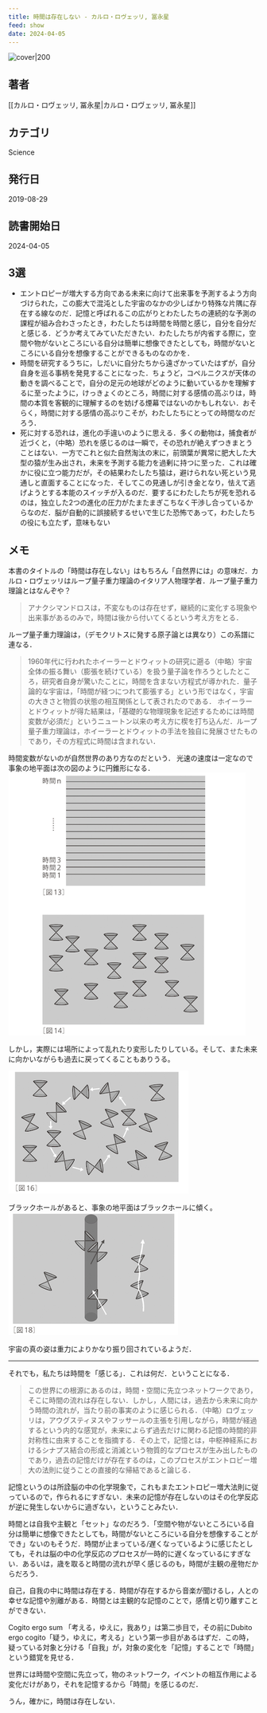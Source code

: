 ```yaml
---
title: 時間は存在しない - カルロ・ロヴェッリ, 冨永星
feed: show
date: 2024-04-05
---
```

![cover|200](http://books.google.com/books/content?id=VR77DwAAQBAJ&printsec=frontcover&img=1&zoom=1&edge=curl&source=gbs_api)
## 著者
[[カルロ・ロヴェッリ, 冨永星|カルロ・ロヴェッリ, 冨永星]]
## カテゴリ
Science
## 発行日
2019-08-29
## 読書開始日
2024-04-05

## 3選
 - エントロピーが増大する方向である未来に向けて出来事を予測するよう方向づけられた，この膨大で混沌とした宇宙のなかの少しばかり特殊な片隅に存在する線なのだ．記憶と呼ばれるこの広がりとわたしたちの連続的な予測の課程が組み合わさったとき，わたしたちは時間を時間と感じ，自分を自分だと感じる．どうか考えてみていただきたい．わたしたちが内省する際に，空間や物がないところにいる自分は簡単に想像できたとしても，時間がないところにいる自分を想像することができるものなのかを．
 - 時間を研究するうちに，しだいに自分たちから遠ざかっていたはずが，自分自身を巡る事柄を発見することになった．ちょうど，コペルニクスが天体の動きを調べることで，自分の足元の地球がどのように動いているかを理解するに至ったように，けっきょくのところ，時間に対する感情の高ぶりは，時間の本質を客観的に理解するのを妨げる煙幕ではないのかもしれない．おそらく，時間に対する感情の高ぶりこそが，わたしたちにとっての時間なのだろう．
 - 死に対する恐れは，進化の手違いのように思える．多くの動物は，捕食者が近づくと，（中略）恐れを感じるのは一瞬で，その恐れが絶えずつきまとうことはない．一方でこれと似た自然淘汰の末に，前頭葉が異常に肥大した大型の猿が生み出され，未来を予測する能力を過剰に持つに至った．これは確かに役に立つ能力だが，その結果わたしたち猿は，避けられない死という見通しと直面することになった．そしてこの見通しが引き金となり，怯えて逃げようとする本能のスイッチが入るのだ．要するにわたしたちが死を恐れるのは，独立した2つの進化の圧力がたまたまぎこちなく干渉し合っているからなのだ．脳が自動的に誤接続するせいで生じた恐怖であって，わたしたちの役にも立たず，意味もない
## メモ
本書のタイトルの「時間は存在しない」はもちろん「自然界には」の意味だ．カルロ・ロヴェッリはループ量子重力理論のイタリア人物理学者．ループ量子重力理論とはなんぞや？

> アナクシマンドロスは，不変なものは存在せず，継続的に変化する現象や出来事があるのみで，時間は後から付いてくるという考え方をとる．

ループ量子重力理論は，（デモクリトスに発する原子論とは異なり）この系譜に連なる．

> 1960年代に行われたホイーラーとドウィットの研究に遡る（中略）宇宙全体の振る舞い（膨張を続けている）を扱う量子論を作ろうとしたところ，研究者自身が驚いたことに，時間を含まない方程式が導かれた．量子論的な宇宙は，「時間が経つにつれて膨張する」という形ではなく，宇宙の大きさと物質の状態の相互関係として表されたのである．
> ホイーラーとドウィットが得た結果は，「基礎的な物理現象を記述するためには時間変数が必須だ」というニュートン以来の考え方に楔を打ち込んだ．ループ量子重力理論は，ホイーラーとドウィットの手法を独自に発展させたものであり，その方程式に時間は含まれない．

時間変数がないのが自然世界のあり方なのだという． 
光速の速度は一定なので事象の地平面は次の図のように円錐形になる．
![Pasted Image 20240404212252.png](../../assets/img/Public/Pasted%20image%2020240405154534.png)

しかし，実際には場所によって乱れたり変形したりしている。そして、また未来に向かいながらも過去に戻ってくることもありうる。 

![/assets/img/Public/Pasted%20image%2020240405154717.png](../../assets/img/Public/Pasted%20image%2020240405154717.png)

ブラックホールがあると、事象の地平面はブラックホールに傾く。
![Pasted Image 20240405154936.png](../../assets/img/Public/Pasted%20image%2020240405154936.png)

宇宙の真の姿は重力によりかなり振り回されているようだ．

---

それでも，私たちは時間を「感じる」．これは何だ．ということになる．

> この世界にの根源にあるのは，時間・空間に先立つネットワークであり，そこに時間の流れは存在しない．しかし，人間には，過去から未来に向かう時間の流れが，当たり前の事実のように感じられる．（中略）ロヴェッリは，アウグスティヌスやフッサールの主張を引用しながら，時間が経過するという内的な感覚が，未来によらず過去だけに関わる記憶の時間的非対称性に由来することを指摘する．その上で，記憶とは，中枢神経系におけるシナプス結合の形成と消滅という物質的なプロセスが生み出したものであり，過去の記憶だけが存在するのは，このプロセスがエントロピー増大の法則に従うことの直接的な帰結であると論じる．

記憶というのは所詮脳の中の化学現象で，これもまたエントロピー増大法則に従っているので，作られるにすぎない．未来の記憶が存在しないのはその化学反応が逆に発生しないからに過ぎない，ということみたい．

時間とは自我や主観と「セット」なのだろう．「空間や物がないところにいる自分は簡単に想像できたとしても，時間がないところにいる自分を想像することができ」ないのもそうだ．時間が止まっている/遅くなっているように感じたとしても，それは脳の中の化学反応のプロセスが一時的に遅くなっているにすぎない．あるいは，歳を取ると時間の流れが早く感じるのも，時間が主観の産物だからだろう．

自己，自我の中に時間は存在する．時間が存在するから音楽が聞けるし，人との幸せな記憶や別離がある．時間とは主観的な記憶のことで，感情と切り離すことができない．

Cogito ergo sum 「考える，ゆえに，我あり」は第二歩目で，その前にDubito ergo cogito「疑う，ゆえに，考える」という第一歩目があるはずだ．この時，疑っている対象と分ける「自我」が，対象の変化を「記憶」することで「時間」という錯覚を見せる．

世界には時間や空間に先立って，物のネットワーク，イベントの相互作用による変化だけがあり，それを記憶するから「時間」を感じるのだ．

うん，確かに，時間は存在しない．
